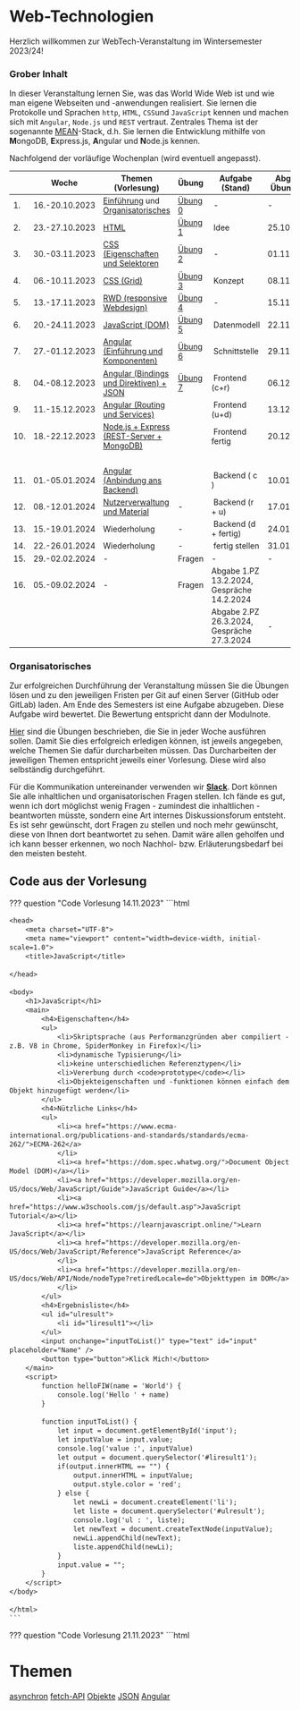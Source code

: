 # Web-Technologien

Herzlich willkommen zur WebTech-Veranstaltung im Wintersemester 2023/24! 

### Grober Inhalt

In dieser Veranstaltung lernen Sie, was das World Wide Web ist und wie man eigene Webseiten und -anwendungen realisiert. Sie lernen die Protokolle und Sprachen ``http``, ``HTML``, ``CSS``und ``JavaScript`` kennen und machen sich mit ``Angular``, ``Node.js`` und ``REST`` vertraut. Zentrales Thema ist der sogenannte [MEAN](https://www.ibm.com/cloud/learn/mean-stack-explained)-Stack, d.h. Sie lernen die Entwicklung mithilfe von <b>M</b>ongoDB, <b>E</b>xpress.js, <b>A</b>ngular und <b>N</b>ode.js kennen.

Nachfolgend der vorläufige Wochenplan (wird eventuell angepasst). 

| | Woche | Themen (Vorlesung) | Übung | Aufgabe (Stand) | Abgabe Übung bis | 
|-|-------|--------------------|-------|-----------------|------------------|
| 1. | 16.-20.10.2023 | [Einführung](./einfuehrung/#webtechnologien-einfuhrung) und [Organisatorisches](./#organisatorisches) | [Übung 0](./uebungen/#ubung-0) | - | - | 
| 2. | 23.-27.10.2023 | [HTML](./html/) | [Übung 1](./uebungen/#ubung-1) | Idee | 25.10.2022 | 
| 3. | 30.-03.11.2023 | [CSS (Eigenschaften und Selektoren](./css/#css) | [Übung 2](./uebungen/#ubung-2) | - | 01.11.2022 | 
| 4. | 06.-10.11.2023 | [CSS (Grid)](./css/#grid) | [Übung 3](./uebungen/#ubung-3) | Konzept | 08.11.2022 | 
| 5. | 13.-17.11.2023 | [RWD (responsive Webdesign)](./rwd/#responsive-web-design) | [Übung 4](./uebungen/#ubung-4) | - | 15.11.2022 | 
| 6. | 20.-24.11.2023 | [JavaScript (DOM)](./javascript/#javascript) | [Übung 5](./uebungen/#ubung-5) | Datenmodell | 22.11.2022 | 
| 7. | 27.-01.12.2023 | [Angular (Einführung und Komponenten)](./angular/#angular) | [Übung 6](./uebungen/#ubung-6) | Schnittstelle | 29.11.2022 | 
| 8. | 04.-08.12.2023 | [Angular (Bindings und Direktiven) + JSON](./angular2/#json-und-direktiven) | [Übung 7](./uebungen/#ubung-7) | Frontend (c+r)| 06.12.2022 | 
| 9. | 11.-15.12.2023 | [Angular (Routing und Services)](./routing/#routing-und-services) |  | Frontend (u+d)| 13.12.2022 | 
| 10. | 18.-22.12.2023 | [Node.js + Express (REST-Server + MongoDB)](./backend/#rest-api-mongodb) |  | Frontend fertig | 20.12.2021 | 
| | | | | | | |
| 11. | 01.-05.01.2024 | [Angular (Anbindung ans Backend)](./fe-be-anbindung/#frontend-backend-anbindung) |  | Backend ( c ) | 10.01.2023 | 
| 12. | 08.-12.01.2024 | [Nutzerverwaltung und Material](./guards/#subject-observable-observer-und-guards) | - | Backend (r + u) | 17.01.2023 |
| 13. | 15.-19.01.2024 | Wiederholung  | - | Backend (d + fertig)| 24.01.2023 |
| 14. | 22.-26.01.2024 | Wiederholung | - | fertig stellen | 31.01.2023 |
| 15. | 29.-02.02.2024 | - | Fragen | - | - |
| 16. | 05.-09.02.2024 | - | Fragen | Abgabe 1.PZ 13.2.2024, Gespräche 14.2.2024  |
|  |  |  |  |Abgabe 2.PZ 26.3.2024, Gespräche 27.3.2024 | - |

### Organisatorisches 

Zur erfolgreichen Durchführung der Veranstaltung müssen Sie die Übungen lösen und zu den jeweiligen Fristen per Git auf einen Server (GitHub oder GitLab) laden. Am Ende des Semesters ist eine Aufgabe abzugeben. Diese Aufgabe wird bewertet. Die Bewertung entspricht dann der Modulnote. 

[Hier](./uebungen/#ubungen) sind die Übungen beschrieben, die Sie in jeder Woche ausführen sollen. Damit Sie dies erfolgreich erledigen können, ist jeweils angegeben, welche Themen Sie dafür durcharbeiten müssen. Das Durcharbeiten der jeweiligen Themen entspricht jeweils einer Vorlesung. Diese wird also selbständig durchgeführt. 

Für die Kommunikation untereinander verwenden wir [**Slack**](https://slack.com/intl/de-de/). Dort können Sie alle inhaltlichen und organisatorischen Fragen stellen. Ich fände es gut, wenn ich dort möglichst wenig Fragen - zumindest die inhaltlichen - beantworten müsste, sondern eine Art internes Diskussionsforum entsteht. Es ist sehr gewünscht, dort Fragen zu stellen und noch mehr gewünscht, diese von Ihnen dort beantwortet zu sehen. Damit wäre allen geholfen und ich kann besser erkennen, wo noch Nachhol- bzw. Erläuterungsbedarf bei den meisten besteht.  

## Code aus der Vorlesung

??? question "Code Vorlesung 14.11.2023"
	```html
	<!DOCTYPE html>
	<html lang="en">

	<head>
	    <meta charset="UTF-8">
	    <meta name="viewport" content="width=device-width, initial-scale=1.0">
	    <title>JavaScript</title>

	</head>

	<body>
	    <h1>JavaScript</h1>
	    <main>
	        <h4>Eigenschaften</h4>
	        <ul>
	            <li>Skriptsprache (aus Performanzgründen aber compiliert - z.B. V8 in Chrome, SpiderMonkey in Firefox)</li>
	            <li>dynamische Typisierung</li>
	            <li>keine unterschiedlichen Referenztypen</li>
	            <li>Vererbung durch <code>prototype</code></li>
	            <li>Objekteigenschaften und -funktionen können einfach dem Objekt hinzugefügt werden</li>
	        </ul>
	        <h4>Nützliche Links</h4>
	        <ul>
	            <li><a href="https://www.ecma-international.org/publications-and-standards/standards/ecma-262/">ECMA-262</a>
	            </li>
	            <li><a href="https://dom.spec.whatwg.org/">Document Object Model (DOM)</a></li>
	            <li><a href="https://developer.mozilla.org/en-US/docs/Web/JavaScript/Guide">JavaScript Guide</a></li>
	            <li><a href="https://www.w3schools.com/js/default.asp">JavaScript Tutorial</a></li>
	            <li><a href="https://learnjavascript.online/">Learn JavaScript</a></li>
	            <li><a href="https://developer.mozilla.org/en-US/docs/Web/JavaScript/Reference">JavaScript Reference</a>
	            </li>
	            <li><a href="https://developer.mozilla.org/en-US/docs/Web/API/Node/nodeType?retiredLocale=de">Objekttypen im DOM</a>
	            </li>
	        </ul>
	        <h4>Ergebnisliste</h4>
	        <ul id="ulresult">
	            <li id="liresult1"></li>
	        </ul>
	        <input onchange="inputToList()" type="text" id="input"  placeholder="Name" />
	        <button type="button">Klick Mich!</button>
	    </main>
	    <script>
	        function helloFIW(name = 'World') {
	            console.log('Hello ' + name)
	        }

	        function inputToList() {
	            let input = document.getElementById('input');
	            let inputValue = input.value;
	            console.log('value :', inputValue)
	            let output = document.querySelector('#liresult1');
	            if(output.innerHTML == "") {
	                output.innerHTML = inputValue;
	                output.style.color = 'red';
	            } else {
	                let newLi = document.createElement('li');
	                let liste = document.querySelector('#ulresult');
	                console.log('ul : ', liste);
	                let newText = document.createTextNode(inputValue);
	                newLi.appendChild(newText);
	                liste.appendChild(newLi);
	            }
	            input.value = "";
	        }
	    </script>
	</body>

	</html>
	```


??? question "Code Vorlesung 21.11.2023"
	```html
	<!DOCTYPE html>
	<html lang="en">
	<head>
	    <meta charset="UTF-8">
	    <meta name="viewport" content="width=device-width, initial-scale=1.0">
	    <link href="https://cdn.jsdelivr.net/npm/bootstrap@5.3.2/dist/css/bootstrap.min.css" rel="stylesheet"
	        integrity="sha384-T3c6CoIi6uLrA9TneNEoa7RxnatzjcDSCmG1MXxSR1GAsXEV/Dwwykc2MPK8M2HN" crossorigin="anonymous">
	    <title>Asynchron</title>
	</head>
	<body class="container">
	    <h1>Themen</h1>
	<div class="list-group">
	   <a class="list-group-item list-group-item-action" href="https://developer.mozilla.org/en-US/docs/Learn/JavaScript/Asynchronous/Introducing">asynchron</a>
	    <a class="list-group-item list-group-item-action" href="https://developer.mozilla.org/en-US/docs/Web/API/Fetch_API/Using_Fetch">fetch-API</a>
	    <a class="list-group-item list-group-item-action" href="https://developer.mozilla.org/en-US/docs/Learn/JavaScript/Objects/Basics">Objekte</a>
	    <a class="list-group-item list-group-item-action" href="https://www.json.org/json-de.html">JSON</a>
	    <a class="list-group-item list-group-item-action" href="https://angular.io/">Angular</a>
	</div>
	<script>
	    function asyncBehaviour() {

	        let a = 1;
	        let b = 1;

	        setTimeout(  () => {
	            console.log('timeout a = ', a)
	        }, 100)

	        fetch('https://jsonplaceholder.typicode.com/posts')
	        .then( response => {
	            console.log(response)
	            return response.json() // Rueckgabe des body unserer Response
	        })
	        .then ( body => {
	            console.log('body', body)
	            return body[0]
	        })
	        .then( obj0 => console.log(obj0))

	        console.log("a = ", a)
	        console.log("b = ", b)

	        a = 10;
	    }

	    let person = {
	        name: "Musterfrau",
	        vorname: "Maria",
	        adresse: {
	            strasse: "Wilhelminenhofstr.",
	            nummer: 75,
	            plz: 12459,
	            stadt: "Berlin"
	        },
	        getName: () => `${person.vorname} ${person.name}` 
	    }

	    person.alter = 42

	    console.log('person', person)
	    console.log('name', person.name)
	    console.log('strasse', person.adresse?.strasse)
	    console.log('name + vorname', person.getName())

	    let personJSON = JSON.stringify(person)
	    console.log(personJSON)
	    let personObj = JSON.parse(personJSON)
	    console.log(personObj)

	    asyncBehaviour();
	</script>
	</body>
	</html>
	```


??? question "Code Vorlesung 28.11.2023"
	Angulat-Projekt `first` - siehe [hier](https://github.com/jfreiheit/WT23)


??? question "Code Vorlesung 05.12.2023"
	=== "shared/my.service.ts"
	```js
	import { Injectable } from '@angular/core';
	import { Member } from './member';

	@Injectable({
	  providedIn: 'root'
	})
	export class MyService {

	  async getAllMembers(): Promise<Member[]> {
	    let response = await fetch('../../assets/members.json')
	    let membersArray = response.json();
	    return membersArray;
	  }
	}
	```

	=== "shard/member.ts"
	```js
	export interface Member {
	  firstname: string;
	  lastname: string;
	  email: string;
	  ipaddress: string;
	}
	```

	=== "table.component.ts"
	```js
	import { Component, OnInit, inject } from '@angular/core';
	import { CommonModule } from '@angular/common';
	import { MyService } from '../shared/my.service';
	import { Member } from '../shared/member';
	import { FormControl, ReactiveFormsModule } from '@angular/forms';

	@Component({
	  selector: 'app-table',
	  standalone: true,
	  imports: [CommonModule, ReactiveFormsModule],
	  templateUrl: './table.component.html',
	  styleUrl: './table.component.css'
	})
	export class TableComponent implements OnInit{

	  members: Member[] = [];
	  filterMem: Member[] = [];
	  search = new FormControl('');
	  private myservice = inject(MyService);


	  async ngOnInit(): Promise<void> {
	    this.members = await this.myservice.getAllMembers();
	    this.filterMem = this.members;
	    console.log('members', this.filterMem)
	  }

	  filterMembers(): void{
	    let searchstring = this.search.value ? this.search.value : "";
	    console.log(searchstring)
	    this.filterMem = this.members.filter( (member) =>
	      member.firstname.toLowerCase().includes(searchstring) );
	    console.log(this.filterMem)
	  }
	}
	```

	=== "table.component.html"
	```html
	<h1>Alle Teilnehmerinnen</h1>
	<input type="text" placeholder="Filtern" [formControl]="search" (input)="filterMembers()"/>
	<table>
	  <thead>
	    <tr>
	      <th>Nr</th>
	      <th>Vorname</th>
	      <th>Nachname</th>
	      <th>E-Mail</th>
	      <th>IP-Adresse</th>
	    </tr>
	  </thead>
	  <tbody>
	    <tr *ngFor="let member of filterMem; let i = index;">
	      <td>{{ i }}</td>
	      <td>{{ member.firstname }}</td>
	      <td>{{ member.lastname }}</td>
	      <td>{{ member.email }}</td>
	      <td>{{ member.ipaddress }}</td>
	    </tr>
	  </tbody>
	</table>
	```

??? hint "Video aus Vorlesung 05.12.2023"
	<iframe src="https://mediathek.htw-berlin.de/media/embed?key=bb3c140407d5a0b09e4379af729c3c01&width=720&height=405&autoplay=false&controls=true&autolightsoff=false&loop=false&chapters=false&playlist=false&related=false&responsive=false&t=0&loadonclick=true&thumb=true" data-src="https://mediathek.htw-berlin.de/media/embed?key=bb3c140407d5a0b09e4379af729c3c01&width=720&height=405&autoplay=false&controls=true&autolightsoff=false&loop=false&chapters=false&playlist=false&related=false&responsive=false&t=0&loadonclick=true" class="" width="720" height="405" title="10_Services" frameborder="0" allowfullscreen="allowfullscreen" allowtransparency="true" scrolling="no" aria-label="media embed code" style=""></iframe>



??? question "Code Vorlesung 12.12.2023"
	=== "server.js"
		```js
		const express = require('express');
		const cors = require('cors');
		require('dotenv').config();
		const routes = require('./routes');
		const init = require('./initdb')

		const app = express();
		const PORT = 4000;

		app.use(express.json());
		app.use(cors());
		app.use('/init', init)
		app.use('/', routes);

		app.listen(PORT, (error) => {
		    if(error) {
		        console.log('error! ', error)
		    } else {
		        console.log(`server running on port ${PORT} ...`)
		    }
		})
		```

	=== "routes.js"
		```js
		const express = require('express');
		const client = require('./db')
		const router = express.Router();

		// CRUD

		// get all members
		router.get('/members', async(req, res) => {
		    const query = `SELECT * FROM public.members `;

		    try {
		        const result = await client.query(query)
		        console.log(result)
		        res.send(result.rows);
		    } catch (err) {
		        console.log('error - select' , err.stack)
		    }
		});

		module.exports = router;
		```

	=== "db.js"
		```js
		const pg = require('pg')
		require('dotenv').config();

		const client = new pg.Client({
		    user: process.env.PGUSER,
		    host: process.env.PGHOST,
		    database: process.env.PGDATABASE,
		    password: process.env.PGPASSWORD,
		    port: process.env.PGPORT
		})

		client.connect( (err) => {
		    if(err) {
		        console.log('database NOT connected', err)
		    } else {
		        console.log('database connected ...')
		    }
		})

		module.exports = client;	/* hier fehlte ein s hinter export im Video */
		```

	=== "initdb.js"
		```js
		const express = require('express');
		const client = require('./db');
		const initdb = express.Router();
		const format = require('pg-format');


		initdb.get('/', async(req, res) => {

		    // Anlegen der Tabelle members
		    let query = `
		            DROP TABLE IF EXISTS members;
		            CREATE TABLE members(id serial PRIMARY KEY, firstname VARCHAR(50), lastname VARCHAR(50), email VARCHAR(50));
		            `;

		    try {
		        await client.query(query)
		        console.log("Table created successfully ...")
		    } catch (err) {
		        console.log(err)
		    }

		    // Befüllen der Tabelle members mit 50 Einträgen
		    const values = [
		        ["Catherine", "Williams", "cwilliamsl@360.cn"],
		        ["Adam", "Anderson", "aanderson8@google.fr"],
		        ["Susan", "Andrews", "sandrewsn@google.co.jp"],
		        ["Catherine", "Andrews", "candrewsp@noaa.gov"],
		        ["Alan", "Bradley", "abradley1c@globo.com"],
		        ["Anne", "Brooks", "abrooks16@bravesites.com"],
		        ["Russell", "Brown", "rbrownq@nifty.com"],
		        ["Ryan", "Burton", "rburton18@foxnews.com"],
		        ["Roy", "Campbell", "rcampbell1@geocities.com"],
		        ["Russell", "Campbell", "rcampbell17@eventbrite.com"],
		        ["Bonnie", "Coleman", "bcoleman11@fc2.com"],
		        ["Ernest", "Coleman", "ecoleman15@businessweek.com"],
		        ["Richard", "Cruz", "rcruz7@unc.edu"],
		        ["Sean", "Cruz", "scruz10@answers.com"],
		        ["Rebecca", "Cunningham", "rcunninghamd@mac.com"],
		        ["Margaret", "Evans", "mevansh@pcworld.com"],
		        ["Jeffrey", "Ford", "jford14@cnet.com"],
		        ["Andrea", "Gardner", "agardnerv@woothemes.com"],
		        ["Deborah", "George", "dgeorge6@furl.net"],
		        ["Sean", "Gibson", "sgibsony@alexa.com"],
		        ["Virginia", "Graham", "vgrahamk@aol.com"],
		        ["Steven", "Hamilton", "shamiltonu@state.tx.us"],
		        ["Virginia", "Hawkins", "vhawkinsf@ehow.com"],
		        ["Edward", "Hicks", "ehicksc@pcworld.com"],
		        ["Mark", "Johnson", "mjohnsonj@hostgator.com"],
		        ["Ruth", "Jordan", "rjordan1a@smugmug.com"],
		        ["Antonio", "Kim", "akim4@odnoklassniki.ru"],
		        ["Jennifer", "Marshall", "jmarshallt@gnu.org"],
		        ["Eric", "Matthews", "ematthews5@independent.co.uk"],
		        ["Raymond", "Mcdonald", "rmcdonald2@ihg.com"],
		        ["Eric", "Miller", "emillere@creativecommons.org"],
		        ["Jonathan", "Morales", "jmoralesa@ovh.net"],
		        ["Marie", "Morgan", "mmorganb@cloudflare.com"],
		        ["Amanda", "Nelson", "anelson13@indiatimes.com"],
		        ["Lisa", "Olson", "lolsonr@telegraph.co.uk"],
		        ["Alice", "Ortiz", "aortizw@histats.com"],
		        ["Peter", "Phillips", "pphillipss@1688.com"],
		        ["Matthew", "Porter", "mporter9@europa.eu"],
		        ["Tammy", "Ray", "trayx@weather.com"],
		        ["Mark", "Richardson", "mrichardson1d@ihg.com"],
		        ["Joan", "Roberts", "jroberts12@alibaba.com"],
		        ["Kathleen", "Rose", "kroseg@pinterest.com"],
		        ["Steve", "Sanders", "ssanders1b@wikispaces.com"],
		        ["Shirley", "Scott", "sscottm@macromedia.com"],
		        ["Lillian", "Stephens", "lstephens19@hugedomains.com"],
		        ["Nicole", "Thompson", "nthompson3@admin.ch"],
		        ["Marie", "Thompson", "mthompsonz@yelp.com"],
		        ["Alan", "Vasquez", "avasquezo@miibeian.gov.cn"],
		        ["Mildred", "Watkins", "mwatkins0@miibeian.gov.cn"],
		        ["Eugene", "Williams", "ewilliamsi@deliciousdays.com"]
		    ];
		    const paramquery = format('INSERT INTO members(firstname, lastname, email) VALUES %L RETURNING *', values);


		    try {
		        const result = await client.query(paramquery)
		        console.log("50 members inserted ...")
		        res.status(200)
		        res.send(result.rows)
		    } catch (err) {
		        console.log(err)
		    }

		});


		module.exports = initdb;
		```

	=== ".env (Anpassen!)"
		```
		PGUSER=ihr_username
		PGHOST=psql.f4.htw-berlin.de
		PGPASSWORD=ihr_passwort
		PGDATABASE=ihre_datenbank
		PGPORT=5432
		```

	=== "package,json"
		```
		{
		  "name": "backend1",
		  "version": "1.0.0",
		  "description": "Backend mit PostgreSQL",
		  "main": "server.js",
		  "scripts": {
		    "start": "nodemon server.js",
		    "test": "echo \"Error: no test specified\" && exit 1"
		  },
		  "author": "",
		  "license": "ISC",
		  "dependencies": {
		    "cors": "^2.8.5",
		    "dotenv": "^16.3.1",
		    "express": "^4.18.2",
		    "nodemon": "^3.0.2",
		    "pg": "^8.11.3",
		    "pg-format": "^1.0.4"
		  }
		}

		```



??? hint "Video aus Vorlesung 12.12.2023"
	<iframe src="https://mediathek.htw-berlin.de/media/embed?key=1622721f44d0a01a63ceaff2514405e7&width=720&height=405&autoplay=false&controls=true&autolightsoff=false&loop=false&chapters=false&playlist=false&related=false&responsive=false&t=0&loadonclick=true&thumb=true" data-src="https://mediathek.htw-berlin.de/media/embed?key=1622721f44d0a01a63ceaff2514405e7&width=720&height=405&autoplay=false&controls=true&autolightsoff=false&loop=false&chapters=false&playlist=false&related=false&responsive=false&t=0&loadonclick=true" class="" width="720" height="405" title="11_backend_postgresql" frameborder="0" allowfullscreen="allowfullscreen" allowtransparency="true" scrolling="no" aria-label="media embed code" style=""></iframe>

	
## Semesteraufgabe

Am Ende des Kurses geben Sie eine Webanwendung ab. Diese wird bewertet und bildet die Modulnote für "WebTech" (es gibt also keine Klausur o.ä.). Überlegen Sie sich früh, was Sie implementieren wollen. Ihrer Kreativität sind keine Grenzen gesetzt. Es können 2 Studentinnen gemeinsam ein Projekt durchführen und abgeben. Sie erhalten dann (höchstwahrscheinlich) die gleiche Note. Es muss an den Commits erkennbar sein, welchen Anteil am Ergebnis jede der beiden Studentinnen hatte.

??? question "Mindestanforderungen"
	Folgende Anforderungen werden an Ihr Projekt gestellt:

	* das Frontend soll mit Angular entwickelt werden,
	* das Backend mit Node.js,
	* es soll eine Datenbank (MongoDB, kann aber auch MySQL oder PostgreSQL oder MariaDB - aber **nicht** Firebase) verwendet werden,
	* es soll CRUD implementiert sein, d.h. Sie benötigen 
	    * eine Komponente zur Erstellung und Speicherung eines Datenbankeintrages (<b>C</b>reate),
	    * eine Komponente zur Änderung eines Datenbankeintrages (<b>U</b>pdate),
	    * eine Komponente zur Anzeige *aller* Datenbankeinträge (<b>R</b>ead),
	    * eine Komponente zum Löschen eines Datenbankeintrages (<b>D</b>elete).
    * wenn Sie die Anwendung alleine umsetzen, dann genügen 3 der 4 CRUD-Funktionalitäten
    * wenn Sie die Anwendung zu zweit entwickeln, dann
    	* sollen alle 4 CRUD-Funktionalitäten umgesetzt werden und
    	* Login (Username + Passwort) und
    	* ich schaue mir die Commit-Hiostorie im Git genauer an, um sicherzugehen, dass beide Studentinnen gleich viel an der Anwendung mitentwickelt haben

	Datenbankeinträge können Bücher, CDs, ToDos, Einkaufslisten, Vorlesungen, Kühlschrankinhalte usw. sein - wie gesagt, Ihrer Kreativität sind keine Grenzen gesetzt. 

	Die Anwendung soll in einem Git-Dienst (GitHub, GitLab, ...) verfügbar sein. 

	Verwenden Sie ein CSS-Framework, wie z.B. Materialize, Bootstrap o.ä.! Ihre Anwendung soll "modern" aussehen und responsive sein. 

	Erstellen Sie eine **informative (ausführliche) README**-Datei (`README.md`). Diese Datei sollte beinhalten:

	 - Eine Beschreibung Ihrer Anwendung. Am besten mit Screenshots, so dass sie Ihren Kommilitoninnen aus den nächsten Jahren hilft, ein Verständnis dafür zu entwickeln, was mögliche Semesteraufgaben sein können.
	 - Eine Anleitung zur Installation Ihrer Anwendung. 

	Super wäre es, wenn Sie die Datenbank, die Sie verwenden, per Skript vorausfüllen, d.h. es wäre schön, wenn zum Testen der Anwendung nur das Frontend und das Backend gestartet werden müssten und alles andere automatisch passieren würde. Super wäre es auch, wenn Sie Ihre Anwendung deployen würden. 
	
	Nach Abgabe vereinbaren wir ein Online-Meeting, in dem Sie mir Ihre Anwendung nochmal zeigen können und ich Ihnen Fragen zu Ihrem Code stellen werde. Ist keine Prüfung, sondern eher ein fachliches Gespräch. 

## Abgabe- und Gesprächstermine

Die Lösung für die Semesteraufgabe pushen Sie in Ihr Respository. In einem Gespräch führen Sie die Lösung vor und wir unterhalten uns über Ihre Lösung. Dafür stehen verschiedene Termine zur Verfügung. 

- 1. Prüfungszeitraum: 13.2. Abgabe und 14.2. Gespräch
- 2. Püfungszeitraum: 26.3. Abgabe und 27.3. Gespräch

Bitte tragen Sie sich in [Moodle](https://moodle.htw-berlin.de/course/view.php?id=38845) in den von Ihnen gewünschten Gesprächstermin ein! Wenn Sie im 1.PZ abgeben, tragen Sie sich im LSF zum ersten PZ zur Prüfung ein, ansonsten im 2.PZ. 

### Einige Beispiele

#### Mieter- und Zahlungsinformationen verwalten

- ![projekte](./files/224_projekte1.png)
- ![projekte](./files/225_projekte1.png)
	

#### ToDo-Liste

- ![projekte](./files/226_projekte2.png)
- ![projekte](./files/227_projekte2.png)
- ![projekte](./files/228_projekte2.png)	

- ![projekte](./files/229_projekte2.png)
- ![projekte](./files/230_projekte2.png)


#### Dog-O-Mat

- ![projekte](./files/231_projekte3.png)


#### Reiseplaner

- ![projekte](./files/232_projekte3.png)
- ![projekte](./files/233_projekte3.png)

